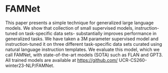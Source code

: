 # FAMNet

This paper presents a simple technique for generalized large language models. We show that collection of small supervised models, instruction-tuned on task-specific data sets- substantially improves performance in generalized tasks. We have taken a 3M parameter supervised model and instruction-tuned it on three different task-specific data sets curated using natural language instruction templates. We evaluate this model, which we call FAMNet, with state-of-the-art models (SOTA) such as FLAN and GPT3. All trained models are available at https://github.com/ UCR-CS260-winter23-NLP/FAMNet.
